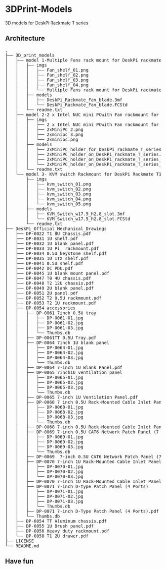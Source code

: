 # 3DPrint-Models
3D models for DeskPi Rackmate T series

## Architecture 
<pre>
.
├── 3D_print_models
│   ├── model 1-Multiple Fans rack mount for DeskPi rackmate T1T2
│   │   ├── imgs
│   │   │   ├── Fan_shelf_01.png
│   │   │   ├── Fan_shelf_02.png
│   │   │   ├── Fan_shelf_03.png
│   │   │   ├── Fan_shelf_04.png
│   │   │   └── Multiple Fans rack mount for DeskPi rackmate T1T2.jpg
│   │   ├── models
│   │   │   ├── DeskPi_Rackmate_Fan_blade.3mf
│   │   │   └── DeskPi_Rackmate_Fan_blade.FCStd
│   │   └── readme.txt
│   ├── model 2-2 x Intel NUC mini PCwith Fan rackmount for DeskPi rackmate T1T2
│   │   ├── imgs
│   │   │   ├── 2 x Intel NUC mini PCwith Fan rackmount for DeskPi rackmate T1T2.jpg
│   │   │   ├── 2xMiniPC_2.png
│   │   │   ├── 2xminipc_3.png
│   │   │   └── 2xminipc.png
│   │   ├── models
│   │   │   ├── 2xMiniPC_holder_for_DeskPi_rackmate_T_series_v1.3mf
│   │   │   ├── 2xMiniPC_holder_on_DeskPi_rackmate_T_series.FCStd
│   │   │   ├── 2xMiniPC_holder_on_DeskPi_rackmate_T_series_v2.3mf
│   │   │   └── 2xMiniPC_holder_on_DeskPi_rackmate_T_series_v3.3mf
│   │   └── readme.txt
│   └── model 3- KVM switch Rackmount for DeskPi Rackmate T1
│       ├── imgs
│       │   ├── kvm_switch_01.png
│       │   ├── kvm_switch_02.png
│       │   ├── kvm_switch_03.png
│       │   ├── kvm_switch_04.png
│       │   └── kvm_switch_05.png
│       ├── models
│       │   ├── KVM_Switch_w17.5_h2.8_slot.3mf
│       │   └── KVM_Switch_w17.5_h2.8_slot.FCStd
│       └── readme.txt
├── DeskPi_Official_Mechanical_Drawings
│   ├── DP-0022 T1 8U Chassis.pdf
│   ├── DP-0031 1U shelf.pdf
│   ├── DP-0032 1U blank panel.pdf
│   ├── DP-0033 1U Pi  rackmount.pdf
│   ├── DP-0034 0.5U keystone shelf.pdf
│   ├── DP-0035 1U ITX shelf.pdf
│   ├── DP-0041 0.5U shelf.pdf
│   ├── DP-0042 DC PDU.pdf
│   ├── DP-0045 1U blank mount panel.pdf
│   ├── DP-0047 T0 4U chassis.pdf
│   ├── DP-0048 T2 12U chassis.pdf
│   ├── DP-0049 2U blank panel.pdf
│   ├── DP-0051 2U panel.pdf
│   ├── DP-0052 T2 0.5U rackmount.pdf
│   ├── DP-0053 T2 1U rackmount.pdf
│   ├── DP-0054 accessories
│   │   ├── DP-0061 7inch 0.5U tray
│   │   │   ├── DP-0061-01.jpg
│   │   │   ├── DP-0061-02.jpg
│   │   │   ├── DP-0061-03.jpg
│   │   │   └── Thumbs.db
│   │   ├── DP-0061TT 0.5U Tray.pdf
│   │   ├── DP-0064 7inch 1U blank panel
│   │   │   ├── DP-0064-01.jpg
│   │   │   ├── DP-0064-02.jpg
│   │   │   ├── DP-0064-03.jpg
│   │   │   └── Thumbs.db
│   │   ├── DP-0064 7-inch 1U Blank Panel.pdf
│   │   ├── DP-0065 7inch1U ventilation panel
│   │   │   ├── DP-0065-01.jpg
│   │   │   ├── DP-0065-02.jpg
│   │   │   ├── DP-0065-03.jpg
│   │   │   └── Thumbs.db
│   │   ├── DP-0065 7-inch 1U Ventilation Panel.pdf
│   │   ├── DP-0068 7 inch 0.5U Rack-Mounted Cable Inlet Panel with Brush Strip
│   │   │   ├── DP-0068-01.jpg
│   │   │   ├── DP-0068-02.jpg
│   │   │   ├── DP-0068-03.jpg
│   │   │   └── Thumbs.db
│   │   ├── DP-0068 7-inch 0.5U Rack-Mounted Cable Inlet Panel with Brush Strip.pdf
│   │   ├── DP-0069 7-inch 0.5U CAT6 Network Patch Panel (7 Ports)
│   │   │   ├── DP-0069-01.jpg
│   │   │   ├── DP-0069-02.jpg
│   │   │   ├── DP-0069-03.jpg
│   │   │   └── Thumbs.db
│   │   ├── DP-0069  7-inch 0.5U CAT6 Network Patch Panel (7 Ports).pdf
│   │   ├── DP-0070 7-inch 1U Rack-Mounted Cable Inlet Panel with Brush Strip
│   │   │   ├── DP-0070-01.jpg
│   │   │   ├── DP-0070-02.jpg
│   │   │   └── DP-0070-03.jpg
│   │   ├── DP-0070 7-inch 1U Rack-Mounted Cable Inlet Panel with Brush Strip.pdf
│   │   ├── DP-0071 7-inch D-type Patch Panel (4 Ports)
│   │   │   ├── DP-0071-01.jpg
│   │   │   ├── DP-0071-02.jpg
│   │   │   ├── DP-0071-03.jpg
│   │   │   └── Thumbs.db
│   │   ├── DP-0071 7-inch D-Type Patch Panel (4 Ports).pdf
│   │   └── Thumbs.db
│   ├── DP-0054 TT Aluminum chassis.pdf
│   ├── DP-0055 1U Brush panel.pdf
│   ├── DP-0056 Heavy duty rackmount.pdf
│   └── DP-0058 T1 2U drawer.pdf
├── LICENSE
└── README.md
</pre>

## Have fun
